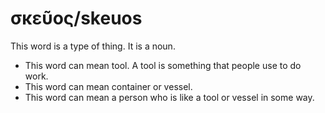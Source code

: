 # σκεῦος/skeuos
This word is a type of thing.  It is a noun.

* This word can mean tool. A tool is something that people use to do work.
* This word can mean container or vessel. 
* This word can mean a person who is like a tool or vessel in some way.
